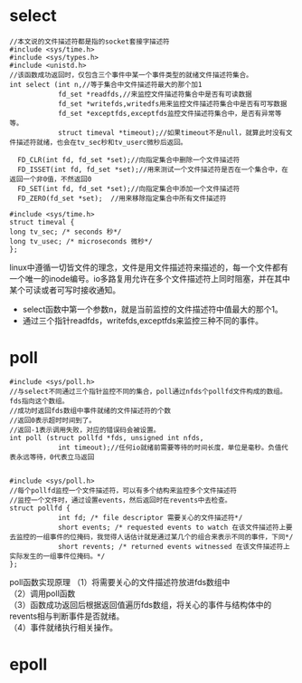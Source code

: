 # select  
```
//本文说的文件描述符都是指的socket套接字描述符
#include <sys/time.h>
#include <sys/types.h>
#include <unistd.h>
//该函数成功返回时，仅包含三个事件中某一个事件类型的就绪文件描述符集合。
int select (int n,//等于集合中文件描述符最大的那个加1
            fd_set *readfds,//来监控文件描述符集合中是否有可读数据
            fd_set *writefds,writedfs用来监控文件描述符集合中是否有可写数据
            fd_set *exceptfds,exceptfds监控文件描述符集合中，是否有异常等等。
            struct timeval *timeout);//如果timeout不是null，就算此时没有文件描述符就绪，也会在tv_sec秒和tv_userc微秒后返回。

  FD_CLR(int fd, fd_set *set);//向指定集合中删除一个文件描述符
  FD_ISSET(int fd, fd_set *set);//用来测试一个文件描述符是否在一个集合中，在返回一个非0值，不然返回0
  FD_SET(int fd, fd_set *set);//向指定集合中添加一个文件描述符
  FD_ZERO(fd_set *set);  //用来移除指定集合中所有文件描述符
  
#include <sys/time.h>
struct timeval {
long tv_sec; /* seconds 秒*/
long tv_usec; /* microseconds 微秒*/
};
```
linux中遵循一切皆文件的理念，文件是用文件描述符来描述的，每一个文件都有一个唯一的inode编号。io多路复用允许在多个文件描述符上同时阻塞，并在其中某个可读或者可写时接收通知。  
- select函数中第一个参数n，就是当前监控的文件描述符中值最大的那个1。  
- 通过三个指针readfds，writefds,exceptfds来监控三种不同的事件。  
# poll  
```
#include <sys/poll.h>
//与select不同通过三个指针监控不同的集合，poll通过nfds个pollfd文件构成的数组。fds指向这个数组。
//成功时返回fds数组中事件就绪的文件描述符的个数
//返回0表示超时时间到了。
//返回-1表示调用失败，对应的错误码会被设置。
int poll (struct pollfd *fds, unsigned int nfds,
            int timeout);//任何io就绪前需要等待的时间长度，单位是毫秒。负值代表永远等待，0代表立马返回
            
            
#include <sys/poll.h>
//每个pollfd监控一个文件描述符，可以有多个结构来监控多个文件描述符
//监控一个文件时，通过设置events，然后返回时在revents中去检查。
struct pollfd {
            int fd; /* file descriptor 需要关心的文件描述符*/
            short events; /* requested events to watch 在该文件描述符上要去监控的一组事件的位掩码，我觉得人话估计就是通过某几个的组合来表示不同的事件，下同*/
            short revents; /* returned events witnessed 在该文件描述符上实际发生的一组事件位掩码。*/
};
```
poll函数实现原理
（1）将需要关心的文件描述符放进fds数组中  
（2）调用poll函数  
（3）函数成功返回后根据返回值遍历fds数组，将关心的事件与结构体中的revents相与判断事件是否就绪。  
（4）事件就绪执行相关操作。
# epoll
